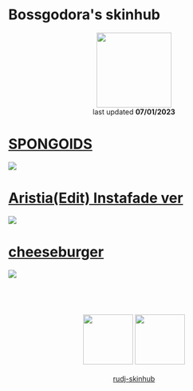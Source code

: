 # Bossgodora's skinhub
<p align="center">
<a href="https://osu.ppy.sh/users/10321729">
  <img src="https://a.ppy.sh/10321729"  
       width="150"
       height="150"></a>
<br>
last updated <b>07/01/2023</b>
</p>

# [SPONGOIDS](https://github.com/rudj-skinhub/woal/raw/tyfh/bossgodora/SPONGOIDS.osk)
[![](https://i.imgur.com/YHsHLFt.png)](https://github.com/rudj-skinhub/woal/raw/tyfh/bossgodora/SPONGOIDS.osk)

# [Aristia(Edit) Instafade ver](https://github.com/rudj-skinhub/woal/raw/tyfh/bossgodora/Aristia%20(Edit%20%2B%20Instafade%20%2B%20Menus).osk)
[![](https://i.imgur.com/bH2yVlW.png)](https://github.com/rudj-skinhub/woal/raw/tyfh/bossgodora/Aristia%20(Edit%20%2B%20Instafade%20%2B%20Menus).osk)

# [cheeseburger](https://github.com/rudj-skinhub/woal/raw/tyfh/bossgodora/cheeseburger.osk)
[![](https://i.imgur.com/rSJXMC4.png)](https://github.com/rudj-skinhub/woal/raw/tyfh/bossgodora/cheeseburger.osk)

#
<p align="center">
  <br></br>
  <a href="https://www.youtube.com/channel/UCNhAxe_KnsdJTfVVVR5DfPw">
  <img src="https://i.imgur.com/YWbDUUy.png"  
       width="100" 
       height="100"></a>
  <a href="https://twitter.com/Mrrrowseer">
  <img src="https://i.imgur.com/PUQ5uWf.png" 
       width="100" 
       height="100"></a>
  <br></br>
  <a href="README.md">rudj-skinhub</a>
 </p>
